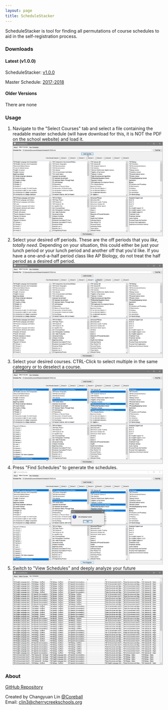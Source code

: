 ```yaml
---
layout: page
title: ScheduleStacker
---
```


ScheduleStacker is tool for finding all permutations of course schedules to aid in the self-registration process.

### Downloads

#### Latest (v1.0.0)

ScheduleStacker: [v1.0.0](https://github.com/Coreball/ScheduleStacker/releases/download/v1.0.0/ScheduleStacker_v1.0.0.jar)

Master Schedule: [2017-2018](https://github.com/Coreball/ScheduleStacker/releases/download/v1.0.0/MasterSchedule20172018.txt)

#### Older Versions

There are none


### Usage


1. Navigate to the "Select Courses" tab and select a file containing the readable master schedule (will have download for this, it is NOT the PDF on the school website) and load it.
![Step 1](images/1.png)
2. Select your desired off periods. These are the off periods that you _like, totally need_. Depending on your situation, this could either be just your lunch period or your lunch period and another off that you'd like. If you have a one-and-a-half period class like AP Biology, do not treat the half period as a desired off period.
![Step 2](images/2.png)
3. Select your desired courses. CTRL-Click to select multiple in the same category or to deselect a course.
![Step 3](images/3.png)
4. Press "Find Schedules" to generate the schedules.
![Step 4](images/4.png)
5. Switch to "View Schedules" and deeply analyze your future
![Step 5](images/5.png)


### About

[GitHub Repository](https://github.com/Coreball/ScheduleStacker)

Created by Changyuan Lin [@Coreball](https://github.com/Coreball)  
Email: <clin3@cherrycreekschools.org>
